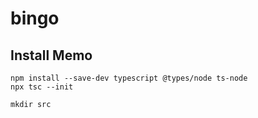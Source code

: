 # bingo

## Install Memo

```
npm install --save-dev typescript @types/node ts-node
npx tsc --init
```

```
mkdir src
```
